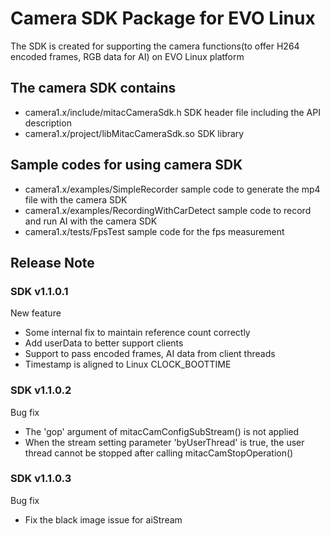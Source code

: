 # Camera SDK Package for EVO Linux
The SDK is created for supporting the camera functions(to offer H264 encoded frames, RGB data for AI) on EVO Linux platform

## The camera SDK contains
* camera1.x/include/mitacCameraSdk.h SDK header file including the API description
* camera1.x/project/libMitacCameraSdk.so SDK library

## Sample codes for using camera SDK
* camera1.x/examples/SimpleRecorder sample code to generate the mp4 file with the camera SDK
* camera1.x/examples/RecordingWithCarDetect sample code to record and run AI with the camera SDK
* camera1.x/tests/FpsTest sample code for the fps measurement

## Release Note
### SDK v1.1.0.1
New feature
* Some internal fix to maintain reference count correctly
* Add userData to better support clients
* Support to pass encoded frames, AI data from client threads
* Timestamp is aligned to Linux CLOCK_BOOTTIME

### SDK v1.1.0.2
Bug fix
* The 'gop' argument of mitacCamConfigSubStream() is not applied
* When the stream setting parameter 'byUserThread' is true, the user thread cannot be stopped after calling mitacCamStopOperation()

### SDK v1.1.0.3
Bug fix
* Fix the black image issue for aiStream